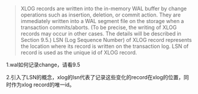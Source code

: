 >XLOG records are written into the in-memory WAL buffer by change operations such as insertion, deletion, or commit action. 
They are immediately written into a WAL segment file on the storage when a transaction commits/aborts. 
(To be precise, the writing of XLOG records may occur in other cases. The details will be described in Section 9.5.) 
LSN (Log Sequence Number) of XLOG record represents the location where its record is written on the transaction log.
LSN of record is used as the unique id of XLOG record.

1.wal如何记录change，请看9.5

2.引入了LSN的概念，xlog的lsn代表了记录这些变化的record在xlog的位置，同时作为xlog record的唯一id。
